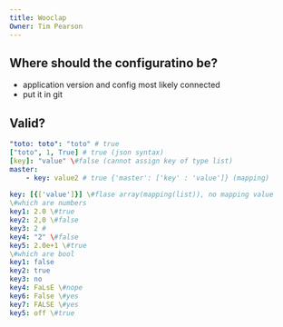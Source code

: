 ```yaml
---
title: Wooclap
Owner: Tim Pearson
---
```

## Where should the configuratino be?
- application version and config most likely connected
- put it in git
## Valid?
```YAML
"toto: toto": "toto" # true
["toto", 1, True] # true (json syntax)
[key]: "value" \#false (cannot assign key of type list)
master:
	- key: value2 # true {'master': ['key' : 'value']} (mapping)
	
key: [{['value']}] \#flase array(mapping(list)), no mapping value
\#which are numbers
key1: 2.0 \#true
key2: 2,0 \#false
key3: 2 #
key4: "2" \#false
key5: 2.0e+1 \#true
\#which are bool
key1: false
key2: true
key3: no
key4: FaLsE \#nope
key6: False \#yes
key7: FALSE \#yes
key5: off \#true
```